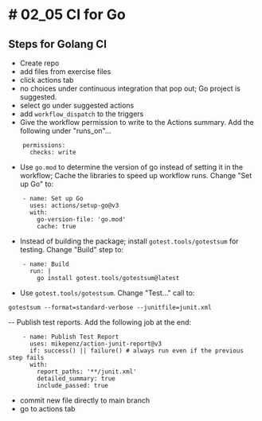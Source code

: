 # # 02_05 CI for Go

## Steps for Golang CI
- Create repo
- add files from exercise files
- click actions tab
- no choices under continuous integration that pop out; Go project is suggested.
- select go under suggested actions
- add `workflow_dispatch` to the triggers
- Give the workflow permission to write to the Actions summary.  Add the following under "runs_on"...
```
    permissions:
      checks: write
```

- Use `go.mod` to determine the version of go instead of setting it in the workflow; Cache the libraries to speed up workflow runs. Change "Set up Go" to:
```
    - name: Set up Go
      uses: actions/setup-go@v3
      with:
        go-version-file: 'go.mod'
        cache: true
```

- Instead of building the package; install `gotest.tools/gotestsum` for testing.  Change "Build" step to:
```
    - name: Build
      run: |
        go install gotest.tools/gotestsum@latest
```

- Use `gotest.tools/gotestsum`.  Change "Test..." call to:
```
gotestsum --format=standard-verbose --junitfile=junit.xml
```

-- Publish test reports.  Add the following job at the end:
```
    - name: Publish Test Report
      uses: mikepenz/action-junit-report@v3
      if: success() || failure() # always run even if the previous step fails
      with:
        report_paths: '**/junit.xml'
        detailed_summary: true
        include_passed: true
```
- commit new file directly to main branch
- go to actions tab

